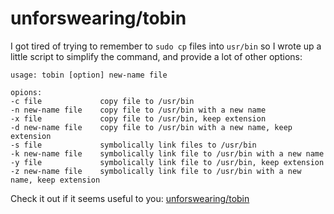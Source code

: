   
# unforswearing/tobin  
 
I got tired of trying to remember to `sudo cp` files into `usr/bin` so I wrote up a little script to simplify the command, and provide a lot of other options:  
      
      
    usage: tobin [option] new-name file    
      
    opions:  
    -c file             copy file to /usr/bin     
    -n new-name file    copy file to /usr/bin with a new name    
    -x file             copy file to /usr/bin, keep extension    
    -d new-name file    copy file to /usr/bin with a new name, keep extension    
    -s file             symbolically link files to /usr/bin    
    -k new-name file    symbolically link file to /usr/bin with a new name   
    -y file             symbolically link file to /usr/bin, keep extension  
    -z new-name file    symbolically link file to /usr/bin with a new name, keep extension  
      
  
Check it out if it seems useful to you: [unforswearing/tobin](https://github.com/unforswearing/tobin) 